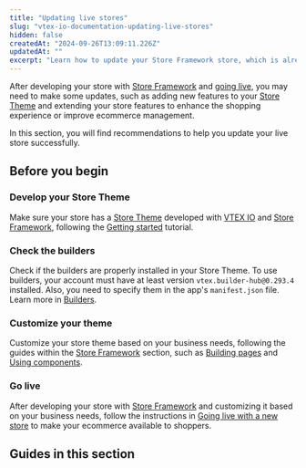 ```yaml
---
title: "Updating live stores"
slug: "vtex-io-documentation-updating-live-stores"
hidden: false
createdAt: "2024-09-26T13:09:11.226Z"
updatedAt: ""
excerpt: "Learn how to update your Store Framework store, which is already live and accessible to shoppers."
---
```


After developing your store with [Store Framework](https://developers.vtex.com/docs/guides/store-framework) and [going live](https://developers.vtex.com/docs/guides/vtex-io-documentation-go-live), you may need to make some updates, such as adding new features to your [Store Theme](https://developers.vtex.com/docs/guides/vtex-io-documentation-store-theme) and extending your store features to enhance the shopping experience or improve ecommerce management.

In this section, you will find recommendations to help you update your live store successfully.

## Before you begin

<Steps>

### Develop your Store Theme

Make sure your store has a [Store Theme](https://developers.vtex.com/docs/guides/vtex-io-documentation-store-theme) developed with [VTEX IO](https://developers.vtex.com/docs/guides/vtex-io-documentation-what-is-vtex-io) and [Store Framework](https://developers.vtex.com/docs/guides/store-framework), following the [Getting started](https://developers.vtex.com/docs/guides/getting-started-3) tutorial.

### Check the builders

Check if the builders are properly installed in your Store Theme. To use builders, your account must have at least version `vtex.builder-hub@0.293.4` installed. Also, you need to specify them in the app's `manifest.json` file. Learn more in [Builders](https://developers.vtex.com/docs/guides/vtex-io-documentation-builders).

### Customize your theme

Customize your store theme based on your business needs, following the guides within the [Store Framework](https://developers.vtex.com/docs/guides/store-framework) section, such as [Building pages](https://developers.vtex.com/docs/guides/building-pages) and [Using components](https://developers.vtex.com/docs/guides/using-components).

### Go live

After developing your store with [Store Framework](https://developers.vtex.com/docs/guides/store-framework) and customizing it based on your business needs, follow the instructions in [Going live with a new store](https://developers.vtex.com/docs/guides/vtex-io-documentation-go-live) to make your ecommerce available to shoppers.

</Steps>

## Guides in this section

<Flex>

<WhatsNextCard
title="Migrating CMS settings after a major theme update"
description="Learn how to migrate CMS settings when updating to a major theme version."
linkTo="https://developers.vtex.com/docs/guides/vtex-io-documentation-migrating-cms-settings-after-major-update"
linkTitle="See more"
/>

<WhatsNextCard
title="Installing apps on live stores"
description="Discover best practices for adding and managing apps on your live store."
linkTo="https://developers.vtex.com/docs/guides/vtex-io-documentation-installing-apps-in-live-stores-best-practices"
linkTitle="See more"
/>

</Flex>
